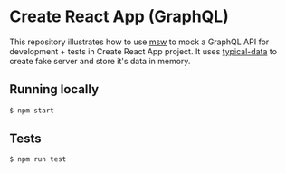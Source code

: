 # Create React App (GraphQL)

This repository illustrates how to use [msw](https://github.com/mswjs/msw) to mock a GraphQL API for development + tests in Create React App project.
It uses [typical-data](https://github.com/davidtkramer/typical-data) to create fake server and store it's data in memory.

## Running locally

```bash
$ npm start
```

## Tests

```bash
$ npm run test
```
